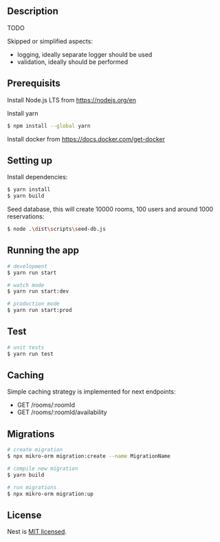 ## Description

TODO

Skipped or simplified aspects:
- logging, ideally separate logger should be used
- validation, ideally should be performed

## Prerequisits
Install Node.js LTS from https://nodejs.org/en

Install yarn
```bash
$ npm install --global yarn
```
Install docker from https://docs.docker.com/get-docker

## Setting up
Install dependencies:
```bash
$ yarn install
$ yarn build
```
Seed database, this will create 10000 rooms, 100 users and around 1000 reservations:
```bash
$ node .\dist\scripts\seed-db.js
```

## Running the app

```bash
# development
$ yarn run start

# watch mode
$ yarn run start:dev

# production mode
$ yarn run start:prod
```

## Test

```bash
# unit tests
$ yarn run test
```

## Caching
Simple caching strategy is implemented for next endpoints:
- GET /rooms/:roomId
- GET /rooms/:roomId/availability

## Migrations
```bash
# create migration
$ npx mikro-orm migration:create --name MigrationName

# compile new migration
$ yarn build

# run migrations
$ npx mikro-orm migration:up
```

## License

Nest is [MIT licensed](LICENSE).
